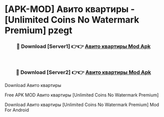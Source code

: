# [APK-MOD] Авито  квартиры - [Unlimited Coins No Watermark Premium] pzegt



<div align="center">
<h3>🔴 Download [Server1] 👉👉 <a href="https://momento.my/?title=Авито__квартиры">Авито  квартиры Mod Apk</a></h3><br>

<h3>🔴 Download [Server2] 👉👉 <a href="https://momento.my/?title=Авито__квартиры">Авито  квартиры Mod Apk</a></h3>
</div>



Download Авито  квартиры 

Free APK MOD Авито  квартиры [Unlimited Coins No Watermark Premium]

Download Авито  квартиры [Unlimited Coins No Watermark Premium] Mod For Android
